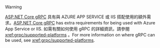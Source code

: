 > [!WARNING]
> <span data-ttu-id="b77e5-101">[ASP.NET Core gRPC](xref:grpc/index) 具有與 AZURE APP SERVICE 或 IIS 搭配使用的額外需求。</span><span class="sxs-lookup"><span data-stu-id="b77e5-101">[ASP.NET Core gRPC](xref:grpc/index) has extra requirements for being used with Azure App Service or IIS.</span></span> <span data-ttu-id="b77e5-102">如需有關如何使用 gRPC 的詳細資訊，請參閱 <xref:grpc/supported-platforms> 。</span><span class="sxs-lookup"><span data-stu-id="b77e5-102">For more information on where gRPC can be used, see <xref:grpc/supported-platforms>.</span></span>
